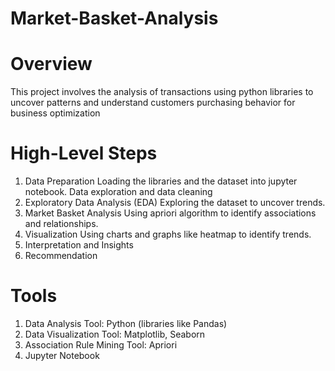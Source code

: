 # Market-Basket-Analysis
# Overview
 This project involves the analysis of transactions using python libraries to uncover patterns and understand customers purchasing behavior for business optimization
# High-Level Steps
1. Data Preparation
   Loading the libraries and the dataset into jupyter notebook.
   Data exploration and data cleaning
2. Exploratory Data Analysis (EDA)
   Exploring the dataset to uncover trends.
3. Market Basket Analysis
   Using apriori algorithm to identify associations and relationships.
4. Visualization
   Using charts and graphs like heatmap to identify trends.
5. Interpretation and Insights
6. Recommendation
# Tools
1. Data Analysis Tool: Python (libraries like Pandas)
2. Data Visualization Tool: Matplotlib, Seaborn
3. Association Rule Mining Tool: Apriori
4. Jupyter Notebook
